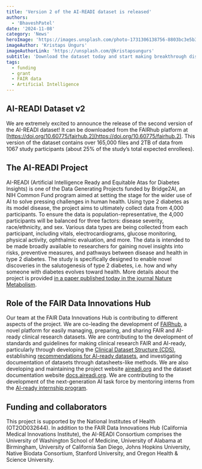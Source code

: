 ```yaml
---
title: 'Version 2 of the AI-READI dataset is released'
authors:
  - 'BhaveshPatel'
date: '2024-11-08'
category: 'News'
heroImage: 'https://images.unsplash.com/photo-1731306138756-8803bc3e5b37?q=80&w=1335&auto=format&fit=crop&ixlib=rb-4.0.3&ixid=M3wxMjA3fDB8MHxwaG90by1wYWdlfHx8fGVufDB8fHx8fA%3D%3D'
imageAuthor: 'Kristaps Ungurs'
imageAuthorLink: 'https://unsplash.com/@kristapsungurs'
subtitle: 'Download the dataset today and start making breakthrough discoveries in type 2 diabetes.'
tags:
  - funding
  - grant
  - FAIR data
  - Artificial Intelligence
---
```


## AI-READI Dataset v2

We are extremely excited to announce the release of the second version of the AI-READI dataset! It can be downloaded from the FAIRhub platform at [https://doi.org/10.60775/fairhub.2](https://doi.org/10.60775/fairhub.2). This version of the dataset contains over 165,000 files and 2TB of data from 1067 study participants (about 25% of the study’s total expected enrollees).

## The AI-READI Project

AI-READI (Artificial Intelligence Ready and Equitable Atas for Diabetes Insights) is one of the Data Generating Projects funded by Bridge2AI, an NIH Common Fund program aimed at setting the stage for the wider use of AI to solve pressing challenges in human health. Using type 2 diabetes as its model disease, the project aims to ultimately collect data from 4,000 participants. To ensure the data is population-representative, the 4,000 participants will be balanced for three factors: disease severity, race/ethnicity, and sex. Various data types are being collected from each participant, including vitals, electrocardiograms, glucose monitoring, physical activity, ophthalmic evaluation, and more. The data is intended to be made broadly available to researchers for gaining novel insights into risks, preventive measures, and pathways between disease and health in type 2 diabetes. The study is specifically designed to enable novel discoveries in the salutogenesis of type 2 diabetes, i.e. how and why someone with diabetes evolves toward health. More details about the project is provided [in a paper published today in the journal Nature Metabolism](https://doi.org/10.1038/s42255-024-01165-x).

## Role of the FAIR Data Innovations Hub

Our team at the FAIR Data Innovations Hub is contributing to different aspects of the project. We are co-leading the development of [FAIRhub](https://fairhub.io/), a novel platform for easily managing, preparing, and sharing FAIR and AI-ready clinical research datasets. We are contributing to the development of standards and guidelines for making clinical research FAIR and AI-ready, particularly through developing the [Clinical Dataset Structure (CDS)](https://cds-specification.readthedocs.io/), establishing [recommendations for AI-ready datasets](https://doi.org/10.1101/2024.10.23.619844), and investigating documentation of datasets through datasheets-like methods. We are also developing and maintaining the project website [aireadi.org](http://aireadi.org) and the dataset documentation website [docs.aireadi.org](http://docs.aireadi.org). We are contributing to the development of the next-generation AI task force by mentoring interns from the [AI-ready internship program](https://aireadi.org/goals/capacity-building).

## Funding and collaborators

This project is supported by the National Institutes of Health (OT2OD032644). In addition to the FAIR Data Innovations Hub (California Medical Innovations Institute), the AI-READI Consortium comprises the University of Washington School of Medicine, University of Alabama at Birmingham, University of California San Diego, Johns Hopkins University, Native Biodata Consortium, Stanford University, and Oregon Health & Science University.
